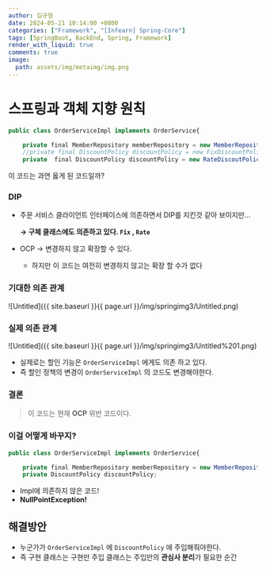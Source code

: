 ```yaml
---
author: 김규형
date: 2024-05-21 10:14:00 +0800
categories: ["Framework", "[Infearn] Spring-Core"]
tags: [SpringBoot, BackEnd, Spring, Framework]
render_with_liquid: true
comments: true
image:
  path: assets/img/metaimg/img.png
---
```


# 스프링과 객체 지향 원칙

```jsx
public class OrderServiceImpl implements OrderService{

    private final MemberRepository memberRepository = new MemberRepositoryImpl();
    //private final DiscountPolicy discountPolicy = new FixDiscountPolicy();
    private  final DiscountPolicy discountPolicy = new RateDiscoutPolicy();
```

이 코드는 과연 옳게 된 코드일까?

### DIP

- 주문 서비스 클라이언트 인터페이스에 의존하면서 DIP를 지킨것 같아 보이지만…
    
    **→ 구체 클래스에도 의존하고 있다. `Fix` , `Rate`**
    
- OCP → 변경하지 않고 확장할 수 있다.
    - 하지만 이 코드는 여전히 변경하지 않고는 확장 할 수가 없다

### 기대한 의존 관계

![Untitled]({{ site.baseurl }}{{ page.url }}/img/springimg3/Untitled.png)

### 실제 의존 관계

![Untitled]({{ site.baseurl }}{{ page.url }}/img/springimg3/Untitled%201.png)

- 실제로는 할인 기능은 `OrderServiceImpl` 에게도 의존 하고 있다.
- 즉 할인 정책의 변경이 `OrderServiceImpl` 의 코드도 변경해야한다.

### 결론

> 이 코드는 현재 **OCP** 위반 코드이다.
> 

### 이걸 어떻게 바꾸지?

```jsx
public class OrderServiceImpl implements OrderService{

    private final MemberRepository memberRepository = new MemberRepositoryImpl();
    private DiscountPolicy discountPolicy;
```

- Impl에 의존하지 않은 코드!
- **NullPointException!**

## 해결방안

- 누군가가 `OrderServiceImpl` 에 `DiscountPolicy` 에 주입해줘야한다.
- 즉 구현 클래스는 구현만 주입 클래스는 주입만의 **관심사 분리**가 필요한 순간